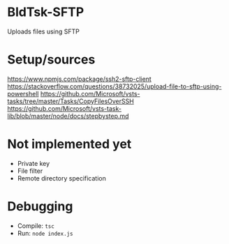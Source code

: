 # BldTsk-SFTP
Uploads files using SFTP

# Setup/sources
https://www.npmjs.com/package/ssh2-sftp-client
https://stackoverflow.com/questions/38732025/upload-file-to-sftp-using-powershell
https://github.com/Microsoft/vsts-tasks/tree/master/Tasks/CopyFilesOverSSH
https://github.com/Microsoft/vsts-task-lib/blob/master/node/docs/stepbystep.md

# Not implemented yet
* Private key
* File filter
* Remote directory specification

# Debugging

* Compile: ```tsc```
* Run: ```node index.js```
